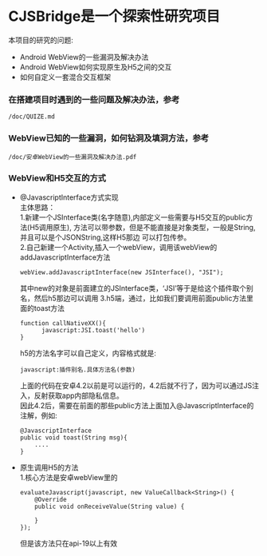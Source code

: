 # CJSBridge是一个探索性研究项目
本项目的研究的问题:
* Android WebView的一些漏洞及解决办法
* Android WebView如何实现原生及H5之间的交互
* 如何自定义一套混合交互框架

### 在搭建项目时遇到的一些问题及解决办法，参考
```
/doc/QUIZE.md
```

### WebView已知的一些漏洞，如何钻洞及填洞方法，参考
```
/doc/安卓WebView的一些漏洞及解决办法.pdf
```

### WebView和H5交互的方式
* @JavascriptInterface方式实现  
主体思路：  
    1.新建一个JSInterface类(名字随意),内部定义一些需要与H5交互的public方法(H5调用原生),
    方法可以带参数，但是不能直接是对象类型，一般是String,并且可以是个JSONString,这样H5那边
    可以打包传参。  
    2.自己新建一个Activity,插入一个webView，调用该webView的addJavascriptInterface方法
    ```
    webView.addJavascriptInterface(new JSInterface(), "JSI");
    ```
    其中new的对象是前面建立的JSInterface类，‘JSI’等于是给这个插件取个别名，然后h5那边可以调用
    3.h5端，通过，比如我们要调用前面public方法里面的toast方法
    ```
    function callNativeXX(){
          javascript:JSI.toast('hello')
    }    
    ```
    h5的方法名字可以自己定义，内容格式就是:
    ```
    javascript:插件别名.具体方法名(参数)  
    ```
    上面的代码在安卓4.2以前是可以运行的，4.2后就不行了，因为可以通过JS注入，反射获取app内部隐私信息。  
    因此4.2后，需要在前面的那些public方法上面加入@JavascriptInterface的注解，例如:
    ```
    @JavascriptInterface
    public void toast(String msg){
        ....      
    }              
    ```

* 原生调用H5的方法  
  1.核心方法是安卓webView里的
  ```
  evaluateJavascript(javascript, new ValueCallback<String>() {
      @Override
      public void onReceiveValue(String value) {
          
      }
  });
  ```
  但是该方法只在api-19以上有效
